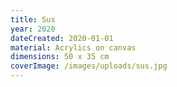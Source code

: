 ```yaml
---
title: Sus
year: 2020
dateCreated: 2020-01-01
material: Acrylics on canvas
dimensions: 50 x 35 cm
coverImage: /images/uploads/sus.jpg
---
```

